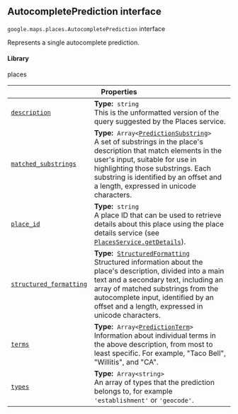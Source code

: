 
<h2 id="AutocompletePrediction">AutocompletePrediction interface</h2>
<p>
<code><span itemprop="path">google.maps.places</span>.<span itemprop="name">AutocompletePrediction</span></code>
interface
</p>
<p>Represents a single autocomplete prediction.</p>
<h4>Library</h4>
<p>places</p>
<div class="devsite-table-wrapper"><table class="properties responsive" summary="interface AutocompletePrediction - Properties">
<thead>
<tr><th colspan="2">Properties</th>
</tr></thead>
<tbody>
<tr id="AutocompletePrediction.description">
<td itemprop="property"><code><a class="secret-link" href="#AutocompletePrediction.description"><span>description</span></a></code></td>
<td><div><strong>Type:</strong>&nbsp; <code>string</code></div>
<div class="desc">This is the unformatted version of the query suggested by the Places service.</div></td>
</tr>
<tr id="AutocompletePrediction.matched_substrings">
<td itemprop="property"><code><a class="secret-link" href="#AutocompletePrediction.matched_substrings"><span>matched_substrings</span></a></code></td>
<td><div><strong>Type:</strong>&nbsp; <code>Array&lt;<a href="PredictionSubstring.md">PredictionSubstring</a>&gt;</code></div>
<div class="desc">A set of substrings in the place's description that match elements in the user's input, suitable for use in highlighting those substrings. Each substring is identified by an offset and a length, expressed in unicode characters.</div></td>
</tr>
<tr id="AutocompletePrediction.place_id">
<td itemprop="property"><code><a class="secret-link" href="#AutocompletePrediction.place_id"><span>place_id</span></a></code></td>
<td><div><strong>Type:</strong>&nbsp; <code>string</code></div>
<div class="desc">A place ID that can be used to retrieve details about this place using the place details service (see <code><a href="https://developers.google.com/maps/documentation/javascript/reference/3.33/places-service#PlacesService.getDetails">PlacesService.getDetails</a></code>).</div></td>
</tr>
<tr id="AutocompletePrediction.structured_formatting">
<td itemprop="property"><code><a class="secret-link" href="#AutocompletePrediction.structured_formatting"><span>structured_formatting</span></a></code></td>
<td><div><strong>Type:</strong>&nbsp; <code><a href="StructuredFormatting.md">StructuredFormatting</a></code></div>
<div class="desc">Structured information about the place's description, divided into a main text and a secondary text, including an array of matched substrings from the autocomplete input, identified by an offset and a length, expressed in unicode characters.</div></td>
</tr>
<tr id="AutocompletePrediction.terms">
<td itemprop="property"><code><a class="secret-link" href="#AutocompletePrediction.terms"><span>terms</span></a></code></td>
<td><div><strong>Type:</strong>&nbsp; <code>Array&lt;<a href="PredictionTerm.md">PredictionTerm</a>&gt;</code></div>
<div class="desc">Information about individual terms in the above description, from most to least specific. For example, "Taco Bell", "Willitis", and "CA".</div></td>
</tr>
<tr id="AutocompletePrediction.types">
<td itemprop="property"><code><a class="secret-link" href="#AutocompletePrediction.types"><span>types</span></a></code></td>
<td><div><strong>Type:</strong>&nbsp; <code>Array&lt;string&gt;</code></div>
<div class="desc">An array of types that the prediction belongs to, for example <code>'establishment'</code> or <code>'geocode'</code>.</div></td>
</tr>
</tbody>
</table></div>
